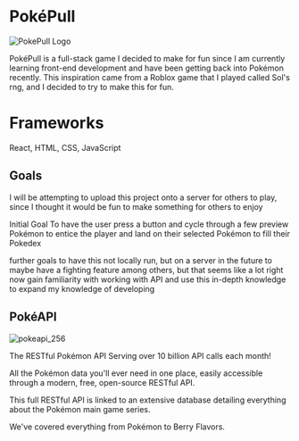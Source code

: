 # PokéPull
![PokePull Logo](https://github.com/user-attachments/assets/9f931338-8c70-433b-b8ef-56c7565919d1)

PokéPull is a full-stack game I decided to make for fun since I am currently learning front-end development and have been getting back into Pokémon recently. This inspiration came from a Roblox game that I played called Sol's rng, and I decided to try to make this for fun.

# Frameworks

React, HTML, CSS, JavaScript

## Goals
I will be attempting to upload this project onto a server for others to play, since I thought it would be fun to make something for others to enjoy

Initial Goal
To have the user press a button and cycle through a few preview Pokémon to entice the player and land on their selected Pokémon to fill their Pokedex

further goals
to have this not locally run, but on a server in the future 
to maybe have a fighting feature among others, but that seems like a lot right now
gain familiarity with working with API and use this in-depth knowledge to expand my knowledge of developing

## PokéAPI
![pokeapi_256](https://github.com/user-attachments/assets/f50086b7-350a-4c28-9b6b-bb881fc71be0)

The RESTful Pokémon API
Serving over 10 billion API calls each month!

All the Pokémon data you'll ever need in one place,
easily accessible through a modern, free, open-source RESTful API.

This full RESTful API is linked to an extensive database detailing everything about the Pokémon main game series.

We've covered everything from Pokémon to Berry Flavors.
